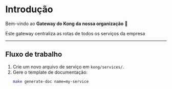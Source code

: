 # Introdução

Bem-vindo ao **Gateway do Kong da nossa organização** 👋

Este gateway centraliza as rotas de todos os serviços da empresa

---

## Fluxo de trabalho

1. Crie um novo arquivo de serviço em `kong/services/`.
2. Gere o template de documentação:
   ```bash
   make generate-doc name=my-service
